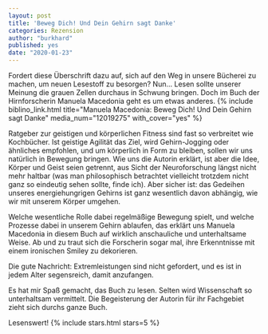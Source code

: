 ```yaml
---
layout: post
title: 'Beweg Dich! Und Dein Gehirn sagt Danke'
categories: Rezension
author: "burkhard"
published: yes
date: "2020-01-23"
---
```


Fordert diese Überschrift dazu auf, sich auf den Weg in unsere Bücherei zu machen, um neuen Lesestoff zu besorgen? Nun... Lesen sollte unserer Meinung die grauen Zellen durchaus in Schwung bringen. Doch im Buch der Hirnforscherin Manuela Macedonia geht es um etwas anderes.
{% include biblino_link.html title="Manuela Macedonia: Beweg Dich! Und Dein Gehirn sagt Danke" 
                             media_num="12019275" with_cover="yes" %} 

Ratgeber zur geistigen und körperlichen Fitness sind fast so verbreitet wie Kochbücher. Ist geistige Agilität das Ziel, wird Gehirn-Jogging oder ähnliches empfohlen, und um körperlich in Form zu bleiben, sollen wir uns natürlich in Bewegung bringen. 
Wie uns die Autorin erklärt, ist aber die Idee, Körper und Geist seien getrennt, aus Sicht der Neuroforschung längst nicht mehr haltbar (was man philosophisch betrachtet vielleicht trotzdem nicht ganz so eindeutig sehen sollte, finde ich). Aber sicher ist: das Gedeihen unseres energiehungrigen Gehirns ist ganz wesentlich davon abhängig, wie wir mit unserem Körper umgehen.

Welche wesentliche Rolle dabei regelmäßige Bewegung spielt, und welche Prozesse dabei in unserem Gehirn ablaufen, das erklärt uns Manuela Macedonia in diesem Buch auf wirklich anschauliche und unterhaltsame Weise. Ab und zu traut sich die Forscherin sogar mal, ihre Erkenntnisse mit einem ironischen Smiley zu dekorieren.

Die gute Nachricht: Extremleistungen sind nicht gefordert, und es ist in jedem Alter segensreich, damit anzufangen.

Es hat mir Spaß gemacht, das Buch zu lesen. Selten wird Wissenschaft so unterhaltsam vermittelt. Die Begeisterung der Autorin für ihr Fachgebiet zieht sich durchs ganze Buch.

Lesenswert! {% include stars.html stars=5 %}


